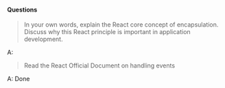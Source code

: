 #### Questions

> In your own words, explain the React core concept of encapsulation. Discuss why this React principle is important in application development.

A: 

> Read the React Official Document on handling events

A: Done
